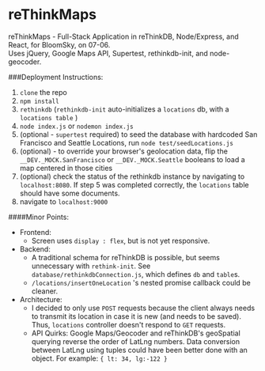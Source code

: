 # reThinkMaps
reThinkMaps - Full-Stack Application in reThinkDB, Node/Express, and React, for BloomSky, on 07-06.  
Uses jQuery, Google Maps API, Supertest, rethinkdb-init, and node-geocoder.

###Deployment Instructions:
1. `clone` the repo
2. `npm install`
3. `rethinkdb` (`rethinkdb-init` auto-initializes a `locations` db, with a `locations table` )
4. `node index.js` or `nodemon index.js`
5. (optional - `supertest` required) to seed the database with hardcoded San Francisco and Seattle Locations, run `node test/seedLocations.js`
6. (optional) - to override your browser's geolocation data, flip the `__DEV._MOCK.SanFrancisco` or `__DEV._MOCK.Seattle` booleans to load a map centered in those cities
7. (optional) check the status of the rethinkdb instance by navigating to `localhost:8080`. If step 5 was completed correctly, the `locations` table should have some documents.
8. navigate to `localhost:9000`

####Minor Points:
- Frontend:
  - Screen uses `display : flex`, but is not yet responsive.
- Backend: 
  - A traditional schema for reThinkDB is possible, but seems unnecessary with `rethink-init`. See `database/rethinkdbConnection.js`, which defines `db` and `table`s.
  - `/locations/insertOneLocation` 's nested promise callback could be cleaner.
- Architecture:
  - I decided to only use `POST` requests because the client always needs to transmit its location in case it is new (and needs to be saved). Thus, `locations` controller doesn't respond to `GET` requests.
  - API Quirks: Google Maps/Geocoder and reThinkDB's geoSpatial querying reverse the order of LatLng numbers. Data conversion between LatLng using tuples could have been better done with an object. For example:  `{ lt: 34, lg:-122 }`